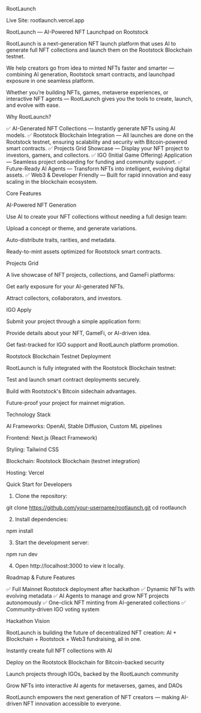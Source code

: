 RootLaunch

Live Site: rootlaunch.vercel.app

RootLaunch — AI-Powered NFT Launchpad on Rootstock

RootLaunch is a next-generation NFT launch platform that uses AI to generate full NFT collections and launch them on the Rootstock Blockchain testnet.

We help creators go from idea to minted NFTs faster and smarter — combining AI generation, Rootstock smart contracts, and launchpad exposure in one seamless platform.

Whether you’re building NFTs, games, metaverse experiences, or interactive NFT agents — RootLaunch gives you the tools to create, launch, and evolve with ease.



Why RootLaunch?

✅ AI-Generated NFT Collections — Instantly generate NFTs using AI models.
✅ Rootstock Blockchain Integration — All launches are done on the Rootstock testnet, ensuring scalability and security with Bitcoin-powered smart contracts.
✅ Projects Grid Showcase — Display your NFT project to investors, gamers, and collectors.
✅ IGO (Initial Game Offering) Application — Seamless project onboarding for funding and community support.
✅ Future-Ready AI Agents — Transform NFTs into intelligent, evolving digital assets.
✅ Web3 & Developer Friendly — Built for rapid innovation and easy scaling in the blockchain ecosystem.



Core Features

AI-Powered NFT Generation

Use AI to create your NFT collections without needing a full design team:

Upload a concept or theme, and generate variations.

Auto-distribute traits, rarities, and metadata.

Ready-to-mint assets optimized for Rootstock smart contracts.


Projects Grid

A live showcase of NFT projects, collections, and GameFi platforms:

Get early exposure for your AI-generated NFTs.

Attract collectors, collaborators, and investors.


IGO Apply

Submit your project through a simple application form:

Provide details about your NFT, GameFi, or AI-driven idea.

Get fast-tracked for IGO support and RootLaunch platform promotion.


Rootstock Blockchain Testnet Deployment

RootLaunch is fully integrated with the Rootstock Blockchain testnet:

Test and launch smart contract deployments securely.

Build with Rootstock's Bitcoin sidechain advantages.

Future-proof your project for mainnet migration.



Technology Stack

AI Frameworks: OpenAI, Stable Diffusion, Custom ML pipelines

Frontend: Next.js (React Framework)

Styling: Tailwind CSS

Blockchain: Rootstock Blockchain (testnet integration)

Hosting: Vercel




Quick Start for Developers

1. Clone the repository:

git clone https://github.com/your-username/rootlaunch.git
cd rootlaunch


2. Install dependencies:

npm install


3. Start the development server:

npm run dev


4. Open http://localhost:3000 to view it locally.





Roadmap & Future Features

✅ Full Mainnet Rootstock deployment after hackathon
✅ Dynamic NFTs with evolving metadata
✅ AI Agents to manage and grow NFT projects autonomously
✅ One-click NFT minting from AI-generated collections
✅ Community-driven IGO voting system




Hackathon Vision

RootLaunch is building the future of decentralized NFT creation:
AI + Blockchain + Rootstock + Web3 fundraising, all in one.

Instantly create full NFT collections with AI

Deploy on the Rootstock Blockchain for Bitcoin-backed security

Launch projects through IGOs, backed by the RootLaunch community

Grow NFTs into interactive AI agents for metaverses, games, and DAOs


RootLaunch empowers the next generation of NFT creators — making AI-driven NFT innovation accessible to everyone.
